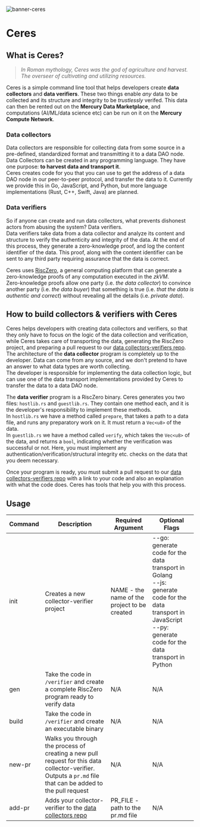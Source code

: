 
![banner-ceres](https://i.imgur.com/yQmEYC5.png)

# Ceres

## What is Ceres?

> *In Roman mythology, Ceres was the god of agriculture and harvest. The overseer of cultivating and utilizing resources.*

Ceres is a simple command line tool that helps developers create **data collectors** and **data verifiers**. These two things enable *any* data to be collected and its structure and integrity to be *trustlessly* verifed. This data can then be rented out on the **Mercury Data Marketplace**, and computations (AI/ML/data science etc) can be run on it on the **Mercury Compute Network**.   
   

### Data collectors    
Data collectors are responsible for collecting data from some source in a pre-defined, standardized format and transmitting it to a data DAO node. Data Collectors can be created in any programming language. They have one purpose: **to harvest data and transport it**.     
Ceres creates code for you that you can use to get the address of a data DAO node in our peer-to-peer protocol, and transfer the data to it. Currently we provide this in Go, JavaScript, and Python, but more language implementations (Rust, C++, Swift, Java) are planned.
    
### Data verifiers    
So if anyone can create and run data collectors, what prevents dishonest actors from abusing the system? Data verifiers.    
Data verifiers take data from a data collector and analyze its content and structure to verify the authenticity and integrity of the data. At the end of this process, they generate a zero-knowledge proof, and log the content identifier of the data. This proof, along with the content identifier can be sent to any third party requiring assurance that the data is correct.   
      
Ceres uses [RiscZero](https://github.com/risc0/risc0), a general computing platform that can generate a zero-knowledge proofs of any computation executed in the *zkVM*.   
Zero-knowledge proofs allow one party (i.e. *the data collector*) to convince another party (i.e. *the data buyer*) that something is true (i.e. *that the data is authentic and correct*) without revealing all the details (i.e. *private data*).   
     
## How to build collectors & verifiers with Ceres    
Ceres helps developers with creating data collectors and verifiers, so that they only have to focus on the logic of the data collection and verification, while Ceres takes care of transporting the data, generating the RiscZero project, and preparing a pull request to our [data collectors-verifiers repo](https://github.com/mercury-protocol/mcy-data-collectors).
The architecture of the **data collector** program is completely up to the developer. Data can come from any source, and we don't pretend to have an answer to what data types are worth collecting.   
The developer is responsible for implementing the data collection logic, but can use one of the data transport implementations provided by Ceres to transfer the data to a data DAO node.   

The **data verifier** program is a RiscZero binary. Ceres generates you two files: `hostlib.rs` and `guestlib.rs`. They contain one method each, and it is the developer's responsibility to implement these methods.    
In `hostlib.rs` we have a method called `prepare`, that takes a path to a data file, and runs any preparatory work on it. It must return a `Vec<u8>` of the data.    
In `guestlib.rs` we have a method called `verify`, which takes the `Vec<u8>` of the data, and returns a `bool`, indicating whether the verification was successful or not. Here, you must implement any authentication/verification/structural integrity etc. checks on the data that you deem necessary.    
    
Once your program is ready, you must submit a pull request to our [data collectors-verifiers repo](https://github.com/mercury-protocol/mcy-data-collectors) with a link to your code and also an explanation with what the code does. Ceres has tools that help you with this process.    
     
## Usage
| Command | Description | Required Argument | Optional Flags | 
|---------|-------------|-------------------|----------------| 
| init    | Creates a new collector-verifier project | NAME - the name of the project to be created | --go: generate code for the data transport in Golang<br>--js: generate code for the data transport in JavaScript<br>--py: generate code for the data transport in Python |
| gen     | Take the code in `/verifier` and create a complete RiscZero program ready to verify data | N/A | N/A |
| build   | Take the code in `/verifier` and create an executable binary | N/A | N/A |
| new-pr  | Walks you through the process of creating a new pull request for this data collector-verifier. Outputs a `pr.md` file that can be added to the pull request | N/A | N/A |
| add-pr  | Adds your collector-verifier to the [data collectors repo](https://github.com/mercury-protocol/mcy-data-collectors) | PR_FILE - path to the pr.md file | N/A |


